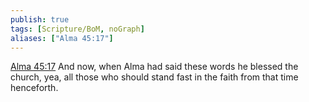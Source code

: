 ```yaml
---
publish: true
tags: [Scripture/BoM, noGraph]
aliases: ["Alma 45:17"]
---
```

[Alma 45:17](https://churchofjesuschrist.org/study/scriptures/bofm/alma/45?lang=eng&id=p17#p17) And now, when Alma had said these words he blessed the church, yea, all those who should stand fast in the faith from that time henceforth.
